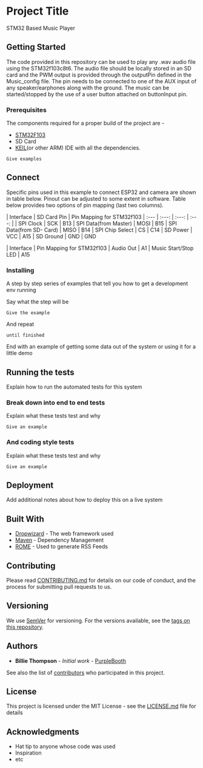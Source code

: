 # Project Title

STM32 Based Music Player

## Getting Started

The code provided in this repository can be used to play any .wav audio file using the STM32f103c8t6. The audio file should be locally stored in an SD card 
and the PWM output is provided through the outputPin defined in the Music_config file. The pin needs to be connected to one of the AUX input of any speaker/earphones 
along with the ground. The music can be started/stopped by the use of a user button attached on buttonInput pin.

### Prerequisites

The components required for a proper build of the project are - 

* [STM32F103](https://www.st.com/en/microcontrollers/stm32f103.html?querycriteria=productId=LN1565)
* SD Card
* [KEIL](https://www.keil.com/download/product/)(or other ARM) IDE with all the dependencies.

```
Give examples
```
## Connect

Specific pins used in this example to connect ESP32 and camera are shown in table below. Pinout can be adjusted to some extent in software. Table below provides two options of pin mapping (last two columns).

| Interface | SD Card Pin | Pin Mapping for STM32f103 
| :--- | :---: | :---: | :---: |
| SPI Clock | SCK | B13 
| SPI Data(from Master) | MOSI | B15
| SPI Data(from SD- Card) | MISO | B14 
| SPI Chip Select | CS | C14
| SD Power | VCC | A15
| SD Ground | GND | GND

| Interface  | Pin Mapping for STM32f103 
| Audio Out | A1
| Music Start/Stop LED | A15


### Installing

A step by step series of examples that tell you how to get a development env running

Say what the step will be

```
Give the example
```

And repeat

```
until finished
```

End with an example of getting some data out of the system or using it for a little demo

## Running the tests

Explain how to run the automated tests for this system

### Break down into end to end tests

Explain what these tests test and why

```
Give an example
```

### And coding style tests

Explain what these tests test and why

```
Give an example
```

## Deployment

Add additional notes about how to deploy this on a live system

## Built With

* [Dropwizard](http://www.dropwizard.io/1.0.2/docs/) - The web framework used
* [Maven](https://maven.apache.org/) - Dependency Management
* [ROME](https://rometools.github.io/rome/) - Used to generate RSS Feeds

## Contributing

Please read [CONTRIBUTING.md](https://gist.github.com/PurpleBooth/b24679402957c63ec426) for details on our code of conduct, and the process for submitting pull requests to us.

## Versioning

We use [SemVer](http://semver.org/) for versioning. For the versions available, see the [tags on this repository](https://github.com/your/project/tags). 

## Authors

* **Billie Thompson** - *Initial work* - [PurpleBooth](https://github.com/PurpleBooth)

See also the list of [contributors](https://github.com/your/project/contributors) who participated in this project.

## License

This project is licensed under the MIT License - see the [LICENSE.md](LICENSE.md) file for details

## Acknowledgments

* Hat tip to anyone whose code was used
* Inspiration
* etc
